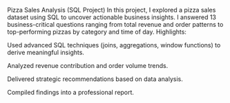 Pizza Sales Analysis (SQL Project)
In this project, I explored a pizza sales dataset using SQL to uncover actionable business insights. I answered 13 business-critical questions ranging from total revenue and order patterns to top-performing pizzas by category and time of day.
Highlights:

Used advanced SQL techniques (joins, aggregations, window functions) to derive meaningful insights.

Analyzed revenue contribution and order volume trends.

Delivered strategic recommendations based on data analysis.

Compiled findings into a professional report.
